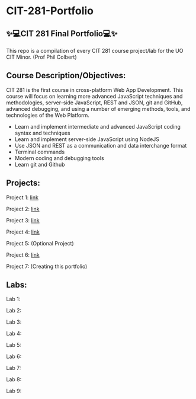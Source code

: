 # CIT-281-Portfolio
✨💻CIT 281 Final Portfolio💻✨
---

This repo is a compilation of every CIT 281 course project/lab for the UO CIT Minor. (Prof Phil Colbert)

Course Description/Objectives:
---
CIT 281 is the first course in cross-platform Web App Development. This course will focus on learning more advanced JavaScript techniques and methodologies, server-side JavaScript, REST and JSON, git and GitHub, advanced debugging, and using a number of emerging methods, tools, and technologies of the Web Platform.

- Learn and implement intermediate and advanced JavaScript coding syntax and techniques
- Learn and implement server-side JavaScript using NodeJS
- Use JSON and REST as a communication and data interchange format
- Terminal commands
- Modern coding and debugging tools
- Learn git and Github

Projects:
---------
Project 1: [link](https://obutler.github.io/Project-1/)

Project 2: [link](https://obutler.github.io/Project-2/)

Project 3: [link](https://obutler.github.io/Project-3/)

Project 4: [link](https://obutler.github.io/Project-4/)

Project 5: (Optional Project)

Project 6: [link](https://obutler.github.io/Project-6/)

Project 7: (Creating this portfolio)

Labs: 
-----

Lab 1:

Lab 2:

Lab 3:

Lab 4:

Lab 5:

Lab 6:

Lab 7:

Lab 8:

Lab 9:
